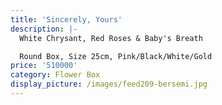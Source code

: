 ```yaml
---
title: 'Sincerely, Yours'
description: |-
  White Chrysant, Red Roses & Baby's Breath

  Round Box, Size 25cm, Pink/Black/White/Gold
price: '510000'
category: Flower Box
display_picture: /images/feed209-bersemi.jpg
---
```


